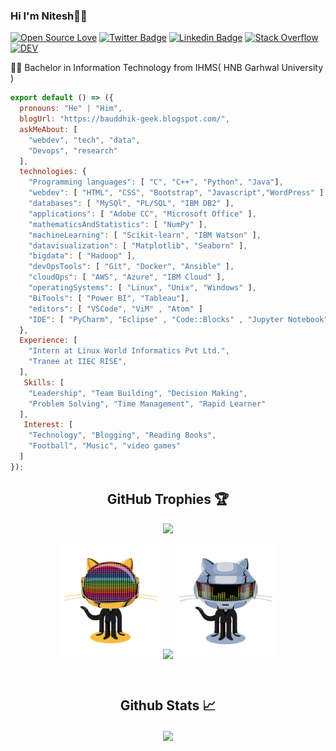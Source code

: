 ### Hi I'm Nitesh👨‍💻
[![Open Source Love](https://badges.frapsoft.com/os/v2/open-source.svg?v=103)](https://github.com/Nitesh-thapliyal)
[![Twitter Badge](http://img.shields.io/badge/-@Bauddhik_Geek-1ca0f1?style=social&logo=twitter&logoColor=blue&link=https://twitter.com/Bauddhik_Geek)](https://twitter.com/Bauddhik_Geek)
[![Linkedin Badge](https://img.shields.io/badge/-Nitesh%20Thapliyal-blue?style=social&logo=Linkedin&logoColor=blue&link=https://www.linkedin.com/in/nitesh-thapliyal/)](https://www.linkedin.com/in/nitesh-thapliyal-4403a1135/)
[![Stack Overflow](https://img.shields.io/badge/-Stack%20Overflow-222222?style=flat-square&logo=stack-overflow&logoColor=white&link=https://stackoverflow.com/users/13961624/nitesh-thapliyal)](https://stackoverflow.com/users/13961624/nitesh-thapliyal)
[![DEV](https://img.shields.io/badge/DEV-%23000000.svg?&style=flat-square&logo=dev.to&logoColor=white)](https://dev.to/niteshthapliyal) 


👨‍🎓 Bachelor in Information Technology from IHMS( HNB Garhwal University ) 

```js
export default () => ({
  pronouns: "He" | "Him",
  blogUrl: "https://bauddhik-geek.blogspot.com/",
  askMeAbout: [
    "webdev", "tech", "data",
    "Devops", "research"
  ],
  technologies: {
    "Programming languages": [ "C", "C++", "Python", "Java"],
    "webdev": [ "HTML", "CSS", "Bootstrap", "Javascript","WordPress" ],
    "databases": [ "MySQl", "PL/SQL", "IBM DB2" ],
    "applications": [ "Adobe CC", "Microsoft Office" ],
    "mathematicsAndStatistics": [ "NumPy" ],
    "machineLearning": [ "Scikit-learn", "IBM Watson" ],
    "datavisualization": [ "Matplotlib", "Seaborn" ],
    "bigdata": [ "Hadoop" ],
    "devOpsTools": [ "Git", "Docker", "Ansible" ],
    "cloudOps": [ "AWS", "Azure", "IBM Cloud" ],
    "operatingSystems": [ "Linux", "Unix", "Windows" ],
    "BiTools": [ "Power BI", "Tableau"],
    "editors": [ "VSCode", "ViM" , "Atom" ]
    "IDE": [ "PyCharm", "Eclipse" , "Code::Blocks" , "Jupyter Notebook" ]
  },
  Experience: [
    "Intern at Linux World Informatics Pvt Ltd.",
    "Tranee at IIEC RISE",
  ],
   Skills: [
    "Leadership", "Team Building", "Decision Making",
    "Problem Solving", "Time Management", "Rapid Learner" 
  ],
   Interest: [
    "Technology", "Blogging", "Reading Books",
    "Football", "Music", "video games" 
  ]
});
```
 <h2> <summary align="center">GitHub Trophies 🏆</summary></h2>
<p align="center">
  <a href="https://github.com/ryo-ma/github-profile-trophy" target="_blank">
    <img src="https://github-profile-trophy.vercel.app/?username=Nitesh-thapliyal&theme=gruvbox"/>
  </a>
</p>

<p align="center">
  <a>
   <img height="180" width="160" src="https://github.com/Nitesh-thapliyal/Nitesh-thapliyal/blob/main/cool2.gif">
   <img align="center" src="https://github-readme-streak-stats.herokuapp.com/?user=Nitesh-thapliyal&theme=dark&hide_border=true"/>
   <img height="180" width="160" src="https://github.com/Nitesh-thapliyal/Nitesh-thapliyal/blob/main/cool1.gif">
</p>
<br/>  

<h2><summary align="center">Github Stats 📈</summary></h2>
<p align="center">
<img align="center" src="https://github-readme-stats.vercel.app/api?username=Nitesh-thapliyal&show_icons=true&count_private=true&theme=radical">
</p>

